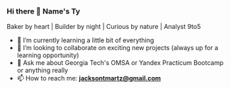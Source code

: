 ### Hi there 👋 Name's Ty

Baker by heart | Builder by night | Curious by nature | Analyst 9to5

- 🌱 I’m currently learning a little bit of everything
- 👯 I’m looking to collaborate on exciting new projects (always up for a learning opportunity)
- 💬 Ask me about Georgia Tech's OMSA or Yandex Practicum Bootcamp or anything really
- 📫 How to reach me: **jacksontmartz@gmail.com**


